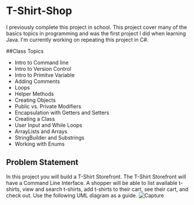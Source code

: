 # T-Shirt-Shop
I previously complete this project in school.
This project cover many of the basics topics in programming and was the first project I did when learning Java.
I'm currently working on repeating this project in C#.

##Class Topics
- Intro to Command line
- Intro to Version Control
- Intro to Primitve Variable
- Adding Comments
- Loops
- Helper Methods
- Creating Objects
- Public vs. Private Modifiers
- Encapsulation with Getters and Setters
- Creating a Class
- User Input and While Loops
- ArrayLists and Arrays
- StringBuilder and Substrings
- Working with Enums

## Problem Statement
In this project you will build a T-Shirt Storefront. The T-Shirt Storefront will have a Command Line Interface. A shopper will be able to list available t-shirts, view and search t-shirts, add t-shirts to their cart, see their cart, and check out. Use the following UML diagram as a guide.
![Capture](https://github.com/Cgruet/T-Shirt-Shop/assets/49705805/ac70823d-8d14-4b8a-8a22-e4fecc4ce6df)
